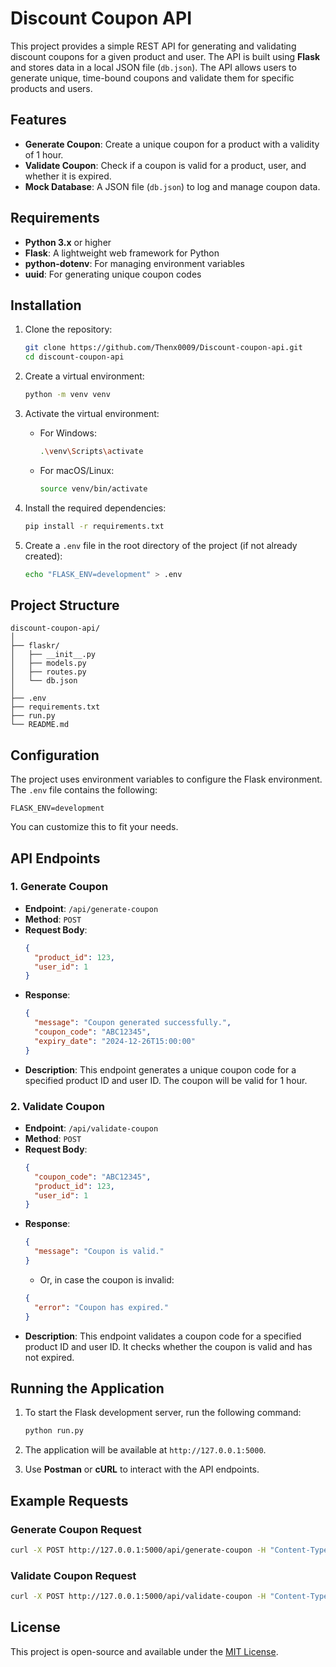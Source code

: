 # Discount Coupon API

This project provides a simple REST API for generating and validating discount coupons for a given product and user. The API is built using **Flask** and stores data in a local JSON file (`db.json`). The API allows users to generate unique, time-bound coupons and validate them for specific products and users.

## Features

- **Generate Coupon**: Create a unique coupon for a product with a validity of 1 hour.
- **Validate Coupon**: Check if a coupon is valid for a product, user, and whether it is expired.
- **Mock Database**: A JSON file (`db.json`) to log and manage coupon data.

## Requirements

- **Python 3.x** or higher
- **Flask**: A lightweight web framework for Python
- **python-dotenv**: For managing environment variables
- **uuid**: For generating unique coupon codes

## Installation

1. Clone the repository:
   ```bash
   git clone https://github.com/Thenx0009/Discount-coupon-api.git
   cd discount-coupon-api
   ```

2. Create a virtual environment:
   ```bash
   python -m venv venv
   ```

3. Activate the virtual environment:
   - For Windows:
     ```bash
     .\venv\Scripts\activate
     ```
   - For macOS/Linux:
     ```bash
     source venv/bin/activate
     ```

4. Install the required dependencies:
   ```bash
   pip install -r requirements.txt
   ```

5. Create a `.env` file in the root directory of the project (if not already created):
   ```bash
   echo "FLASK_ENV=development" > .env
   ```

## Project Structure

```
discount-coupon-api/
│
├── flaskr/                
│   ├── __init__.py        
│   ├── models.py          
│   ├── routes.py          
│   └── db.json            
│
├── .env                   
├── requirements.txt       
├── run.py                 
└── README.md              
```

## Configuration

The project uses environment variables to configure the Flask environment. The `.env` file contains the following:

```
FLASK_ENV=development
```

You can customize this to fit your needs.

## API Endpoints

### **1. Generate Coupon**

- **Endpoint**: `/api/generate-coupon`
- **Method**: `POST`
- **Request Body**:
  ```json
  {
    "product_id": 123,
    "user_id": 1
  }
  ```
- **Response**:
  ```json
  {
    "message": "Coupon generated successfully.",
    "coupon_code": "ABC12345",
    "expiry_date": "2024-12-26T15:00:00"
  }
  ```
- **Description**: This endpoint generates a unique coupon code for a specified product ID and user ID. The coupon will be valid for 1 hour.

### **2. Validate Coupon**

- **Endpoint**: `/api/validate-coupon`
- **Method**: `POST`
- **Request Body**:
  ```json
  {
    "coupon_code": "ABC12345",
    "product_id": 123,
    "user_id": 1
  }
  ```
- **Response**:
  ```json
  {
    "message": "Coupon is valid."
  }
  ```
  - Or, in case the coupon is invalid:
  ```json
  {
    "error": "Coupon has expired."
  }
  ```
- **Description**: This endpoint validates a coupon code for a specified product ID and user ID. It checks whether the coupon is valid and has not expired.

## Running the Application

1. To start the Flask development server, run the following command:

   ```bash
   python run.py
   ```

2. The application will be available at `http://127.0.0.1:5000`.

3. Use **Postman** or **cURL** to interact with the API endpoints.

## Example Requests

### **Generate Coupon Request**
```bash
curl -X POST http://127.0.0.1:5000/api/generate-coupon -H "Content-Type: application/json" -d '{"product_id": 123, "user_id": 1}'
```

### **Validate Coupon Request**
```bash
curl -X POST http://127.0.0.1:5000/api/validate-coupon -H "Content-Type: application/json" -d '{"coupon_code": "ABC12345", "product_id": 123, "user_id": 1}'
```

## License

This project is open-source and available under the [MIT License](LICENSE).


